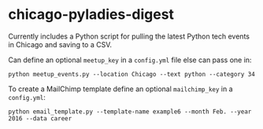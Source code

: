 # chicago-pyladies-digest

Currently includes a Python script for pulling the latest Python tech events in Chicago and saving to a CSV.

Can define an optional `meetup_key` in a `config.yml` file else can pass one in:

```
python meetup_events.py --location Chicago --text python --category 34
```

To create a MailChimp template define an optional `mailchimp_key` in a `config.yml`:

```
python email_template.py --template-name example6 --month Feb. --year 2016 --data career
```

